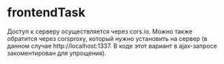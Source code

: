 # frontendTask

Доступ к серверу осуществляется через cors.io. Можно также обратится через corsproxy, который нужно установить на сервер (в данном случае http://localhost:1337. В коде этот вариант в ajax-запросе закоментирован для упрощения).
